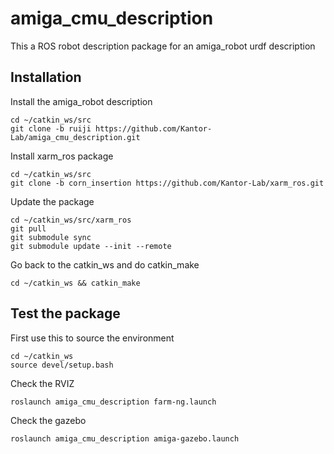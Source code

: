 # amiga_cmu_description
This a ROS robot description package for an amiga_robot urdf description
## Installation
Install the amiga_robot description

```
cd ~/catkin_ws/src
git clone -b ruiji https://github.com/Kantor-Lab/amiga_cmu_description.git
```
Install xarm_ros package
```
cd ~/catkin_ws/src
git clone -b corn_insertion https://github.com/Kantor-Lab/xarm_ros.git
```
Update the package
```
cd ~/catkin_ws/src/xarm_ros
git pull
git submodule sync
git submodule update --init --remote
```
Go back to the catkin_ws and do catkin_make
```
cd ~/catkin_ws && catkin_make
```
## Test the package
First use this to source the environment
```
cd ~/catkin_ws 
source devel/setup.bash
```
Check the RVIZ
```
roslaunch amiga_cmu_description farm-ng.launch
```
Check the gazebo
```
roslaunch amiga_cmu_description amiga-gazebo.launch

